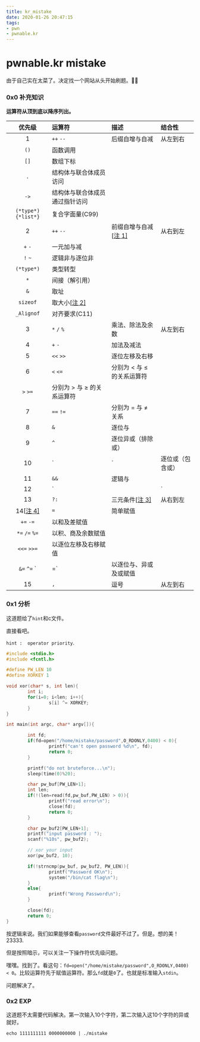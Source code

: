 ```yaml
---
title: kr_mistake
date: 2020-01-26 20:47:15
tags:
- pwn
- pwnable.kr
---
```


# pwnable.kr mistake

由于自己实在太菜了。决定找一个网站从头开始刷题。🤷‍♂️

### 0x0 补充知识

**运算符从顶到底以降序列出。**

|                            优先级                            | 运算符                                                       | 描述                                                         | 结合性   |
| :----------------------------------------------------------: | :----------------------------------------------------------- | :----------------------------------------------------------- | :------- |
|                              1                               | `++` `--`                                                    | 后缀自增与自减                                               | 从左到右 |
|                             `()`                             | 函数调用                                                     |                                                              |          |
|                             `[]`                             | 数组下标                                                     |                                                              |          |
|                             `.`                              | 结构体与联合体成员访问                                       |                                                              |          |
|                             `->`                             | 结构体与联合体成员通过指针访问                               |                                                              |          |
|                      `(*type*){*list*}`                      | 复合字面量(C99)                                              |                                                              |          |
|                              2                               | `++` `--`                                                    | 前缀自增与自减[[注 1\]](https://zh.cppreference.com/w/c/language/operator_precedence#cite_note-1) | 从右到左 |
|                           `+` `-`                            | 一元加与减                                                   |                                                              |          |
|                           `!` `~`                            | 逻辑非与逐位非                                               |                                                              |          |
|                          `(*type*)`                          | 类型转型                                                     |                                                              |          |
|                             `*`                              | 间接（解引用）                                               |                                                              |          |
|                             `&`                              | 取址                                                         |                                                              |          |
|                           `sizeof`                           | 取大小[[注 2\]](https://zh.cppreference.com/w/c/language/operator_precedence#cite_note-2) |                                                              |          |
|                          `_Alignof`                          | 对齐要求(C11)                                                |                                                              |          |
|                              3                               | `*` `/` `%`                                                  | 乘法、除法及余数                                             | 从左到右 |
|                              4                               | `+` `-`                                                      | 加法及减法                                                   |          |
|                              5                               | `<<` `>>`                                                    | 逐位左移及右移                                               |          |
|                              6                               | `<` `<=`                                                     | 分别为 < 与 ≤ 的关系运算符                                   |          |
|                           `>` `>=`                           | 分别为 > 与 ≥ 的关系运算符                                   |                                                              |          |
|                              7                               | `==` `!=`                                                    | 分别为 = 与 ≠ 关系                                           |          |
|                              8                               | `&`                                                          | 逐位与                                                       |          |
|                              9                               | `^`                                                          | 逐位异或（排除或）                                           |          |
|                              10                              | `|`                                                          | 逐位或（包含或）                                             |          |
|                              11                              | `&&`                                                         | 逻辑与                                                       |          |
|                              12                              | `||`                                                         | 逻辑或                                                       |          |
|                              13                              | `?:`                                                         | 三元条件[[注 3\]](https://zh.cppreference.com/w/c/language/operator_precedence#cite_note-3) | 从右到左 |
| 14[[注 4\]](https://zh.cppreference.com/w/c/language/operator_precedence#cite_note-4) | `=`                                                          | 简单赋值                                                     |          |
|                          `+=` `-=`                           | 以和及差赋值                                                 |                                                              |          |
|                        `*=` `/=` `%=`                        | 以积、商及余数赋值                                           |                                                              |          |
|                         `<<=` `>>=`                          | 以逐位左移及右移赋值                                         |                                                              |          |
|                        `&=` `^=` `|=`                        | 以逐位与、异或及或赋值                                       |                                                              |          |
|                              15                              | `,`                                                          | 逗号                                                         | 从左到右 |

### 0x1 分析

这道题给了`hint`和c文件。

直接看吧。

`hint :  operator priority`.

```c
#include <stdio.h>
#include <fcntl.h>

#define PW_LEN 10
#define XORKEY 1

void xor(char* s, int len){
        int i;
        for(i=0; i<len; i++){
                s[i] ^= XORKEY;
        }
}

int main(int argc, char* argv[]){

        int fd;
        if(fd=open("/home/mistake/password",O_RDONLY,0400) < 0){
                printf("can't open password %d\n", fd);
                return 0;
        }

        printf("do not bruteforce...\n");
        sleep(time(0)%20);

        char pw_buf[PW_LEN+1];
        int len;
        if(!(len=read(fd,pw_buf,PW_LEN) > 0)){
                printf("read error\n");
                close(fd);
                return 0;
        }

        char pw_buf2[PW_LEN+1];
        printf("input password : ");
        scanf("%10s", pw_buf2);

        // xor your input
        xor(pw_buf2, 10);

        if(!strncmp(pw_buf, pw_buf2, PW_LEN)){
                printf("Password OK\n");
                system("/bin/cat flag\n");
        }
        else{
                printf("Wrong Password\n");
        }

        close(fd);
        return 0;
}
```

按逻辑来说。我们如果能够查看`password`文件最好不过了。但是。想的美！23333.

但是按照暗示，可以关注一下操作符优先级问题。

嘿嘿。找到了。看这句：`fd=open("/home/mistake/password",O_RDONLY,0400) < 0`。比较运算符先于赋值运算符。那么`fd`就是`0`了。也就是标准输入`stdin`。

问题解决了。

### 0x2 EXP

这道题不太需要代码解决。第一次输入10个字符，第二次输入这10个字符的异或就好。

`echo 1111111111 0000000000 | ./mistake`





